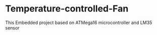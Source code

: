 # Temperature-controlled-Fan
This Embedded project based on ATMega16 microcontroller and LM35 sensor

